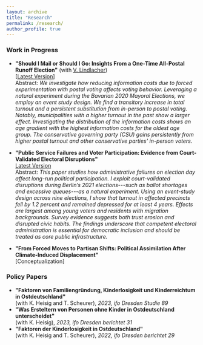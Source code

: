 ```yaml
---
layout: archive
title: "Research"
permalink: /research/
author_profile: true
---
```


### Work in Progress

- **"Should I Mail or Should I Go: Insights From a One-Time All-Postal Runoff Election"** (with [V. Lindlacher](http://www.lindlacher.com/)) <br>
[[Latest Version](http://www.lindlacher.com/upload/voting_all_postal.pdf)] <br>
Abstract: *We investigate how reducing information costs due to forced experimentation with postal voting affects voting behavior. Leveraging a natural experiment during the Bavarian 2020 Mayoral Elections, we employ an event study design. We find a transitory increase in total turnout and a persistent substitution from in-person to postal voting. Notably, municipalities with a higher turnout in the past show a larger effect. Investigating the distribution of the information costs shows an age gradient with the highest information costs for the oldest age group. The conservative governing party (CSU) gains persistently from higher postal turnout and other conservative parties' in-person voters.*
  
- **"Public Service Failures and Voter Participation: Evidence from Court-Validated Electoral Disruptions"** <br> [Latest Version](https://mariuskroeper.github.io/files/Kroeper_2025_Public_Service_Failures_and_Voter_Participation.pdf) <br>
Abstract: *This paper studies how administrative failures on election day affect long-run political participation. I exploit court-validated disruptions during Berlin’s 2021 elections---such as ballot shortages and excessive queues---as a natural experiment. Using an event-study design across nine elections, I show that turnout in affected precincts fell by 1.2 percent and remained depressed for at least 4 years. Effects are largest among young voters and residents with migration backgrounds. Survey evidence suggests both trust erosion and disrupted civic habits. The findings underscore that competent electoral administration is essential for democratic inclusion and should be treated as core public infrastructure.*

- **"From Forced Moves to Partisan Shifts: Political Assimilation After Climate-Induced Displacement"** <br>
  [Conceptualization]


### Policy Papers

- **"Faktoren von Familiengründung, Kinderlosigkeit und Kinderreichtum in Ostdeutschland"** <br>
(with K. Heisig and T. Scheurer), *2023, ifo Dresden Studie 89*
- **"Was Ersteltern von Personen ohne Kinder in Ostdeutschland unterscheidet"** <br>
(with K. Heisig), *2023, ifo Dresden berichtet 31*
- **"Faktoren der Kinderlosigkeit in Ostdeutschland"** <br>
(with K. Heisig and T. Scheurer), *2022, ifo Dresden berichtet 29*
